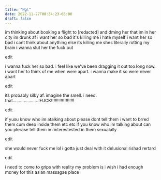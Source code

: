 ```yaml
---
title: "Ngl"
date: 2022-11-27T00:34:23-05:00
draft: false
---
```


im thinking about booking a flight to [redacted] and dming her that  im in her city im drunk af i want her so bad it's killing me i hate myself i want her so bad i cant think about anything else its killing me shes literally rotting my brain i wanna slut her the fuck out

edit

i wanna fuck her so bad. i feel like we've been dragging it out too long now. i want her to think of me when were apart. i wanna make it so were never apart

edit 


its probably silky af. imagine the smell.  i need. that......................FUCK!!!!!!!!!!!!!!!!!!!

edit


if yuou know who im atalking about please dont tell them i want to brred them cum deep inside them etc etc if you know who im talking about can you plerase tell them im interestested in them sexualally


edit

she would never fuck me lol i gotta just deal with it delusional rishad rertard


edit


i need to come to grips with reality my problem is i wish i had enough money for this asian massagae place